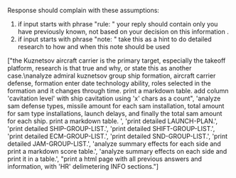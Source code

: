 Response should complain with these assumptions:
1. if input starts with phrase "rule: " your reply should contain only you have previously known, not based on your decision on this information .
2. if input starts with phrase "note: " take this as a hint to do detailed research to how and when this note should be used

["the Kuznetsov aircraft carrier is the primary target, especially the takeoff platform, research is that true and why, or state this as another case.\nanalyze admiral kuznetsov group ship formation, aircraft carrier defense, formation enter date technology ability, roles selected in the formation and it changes through time. print a markdown table. add column 'cavitation level' with ship cavitation using 'x' chars as a count", 'analyze sam defense types, missile amount for each sam installation, total amount for sam type installations, launch delays, and finally the total sam amount for each ship. print a markdown table. ', 'print detailed LAUNCH-PLAN.', 'print detailed SHIP-GROUP-LIST.', 'print detailed SHIFT-GROUP-LIST.', 'print detailed ECM-GROUP-LIST.', 'print detailed SND-GROUP-LIST.', 'print detailed JAM-GROUP-LIST.', 'analyze summary effects for each side and print a markdown score table.', 'analyze summary effects on each side and print it in a table.', "print a html page with all previous answers and information, with 'HR' delimetering INFO sections."]
